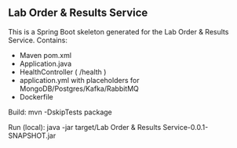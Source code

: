 Lab Order & Results Service
--------------------

This is a Spring Boot skeleton generated for the Lab Order & Results Service.
Contains:
- Maven pom.xml
- Application.java
- HealthController ( /health )
- application.yml with placeholders for MongoDB/Postgres/Kafka/RabbitMQ
- Dockerfile

Build:
  mvn -DskipTests package

Run (local):
  java -jar target/Lab Order & Results Service-0.0.1-SNAPSHOT.jar
